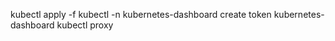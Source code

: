 kubectl apply -f <link to yaml>
kubectl -n kubernetes-dashboard create token kubernetes-dashboard
kubectl proxy
